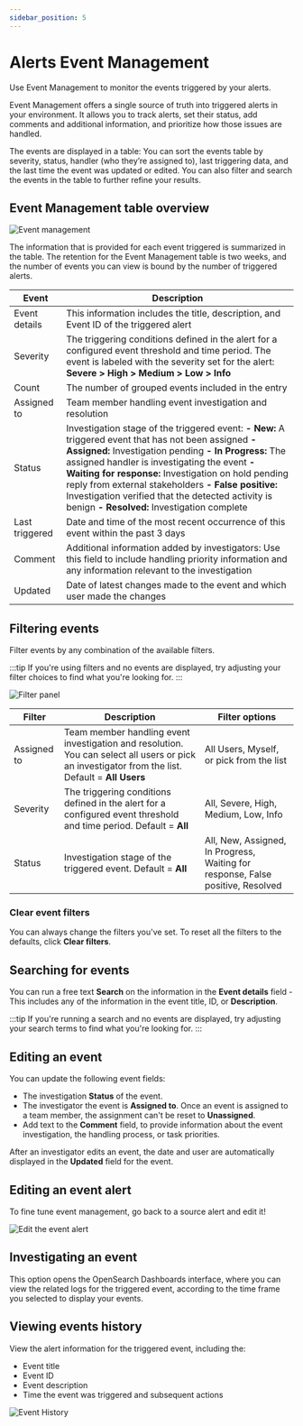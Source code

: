 ```yaml
---
sidebar_position: 5
---
```



# Alerts Event Management



Use Event Management to monitor the events triggered by your alerts.

Event Management offers a single source of truth into triggered alerts in your environment. It allows you to track alerts, set their status, add comments and additional information, and prioritize how those issues are handled.

The events are displayed in a table: You can sort the events table by severity, status, handler (who they’re assigned to), last triggering data, and the last time the event was updated or edited. You can also filter and search the events in the table to further refine your results.

## Event Management table overview


![Event management](https://dytvr9ot2sszz.cloudfront.net/logz-docs/alerts/event-management-main.png)

The information that is provided for each event triggered is summarized in the table. The retention for the Event Management table is two weeks, and the number of events you can view is bound by the number of triggered alerts.  


|Event| Description| 
|---|---| 
|Event details|This information includes the title, description, and Event ID of the triggered alert |
|Severity| The triggering conditions defined in the alert for a configured event threshold and time period. The event is labeled with the severity set for the alert:   **Severe > High > Medium > Low > Info**|
|Count| The number of grouped events included in the entry |
|Assigned to| Team member handling event investigation and resolution |
|Status|Investigation stage of the triggered event:    **- New:** A triggered event that has not been assigned **- Assigned:** Investigation pending **- In Progress:** The assigned handler is investigating the event **- Waiting for response:** Investigation on hold pending reply from external stakeholders  **- False positive:**  Investigation verified that the detected activity is benign  **- Resolved:** Investigation complete |
|Last triggered| Date and time of the most recent occurrence of this event within the past 3 days |
|Comment| Additional information added by investigators:  Use this field to include handling priority information and any information relevant to the investigation|
|Updated|Date of latest changes made to the event and which user made the changes|


## Filtering events

Filter events by any combination of the available filters. 

:::tip
If you're using filters and no events are displayed, try adjusting your filter choices to find what you're looking for.
:::


![Filter panel](https://dytvr9ot2sszz.cloudfront.net/logz-docs/alerts/event-filters.png)

|Filter| Description| Filter options|
|---|---|---|
|Assigned to| Team member handling event investigation and resolution. You can select all users or pick an investigator from the list. Default = **All Users**|  All Users, Myself, or pick from the list|
|Severity| The triggering conditions defined in the alert for a configured event threshold and time period. Default =  **All**| All, Severe, High, Medium,  Low, Info|
|Status|Investigation stage of the triggered event. Default =  **All**|  All, New, Assigned, In Progress, Waiting for response, False positive, Resolved   |


### Clear event filters
You can always change the filters you've set. 
To reset all the filters to the defaults, click **Clear filters**. 

## Searching for events

You can run a free text **Search** on the information in the **Event details** field -  This includes any of the information in the event title, ID, or **Description**.

:::tip
If you're running a search and no events are displayed, try adjusting your search terms to find what you're looking for. 
:::


## Editing an event

You can update the following event fields: 

- The investigation **Status** of the event.
- The investigator the event is **Assigned to**. Once an event is assigned to a team member, the assignment can't be reset to **Unassigned**. 
- Add text to the **Comment** field, to provide information about the event investigation, the handling process, or task priorities. 

After an investigator edits an event, the date and user are automatically displayed in the **Updated** field for the event.  


## Editing an event alert

To fine tune event management, go back to a source alert and edit it! 

![Edit the event alert](https://dytvr9ot2sszz.cloudfront.net/logz-docs/alerts/edit-alert-event.gif)


## Investigating an event
This option opens the OpenSearch Dashboards interface, where you can view the related logs for the triggered event, according to the time frame you selected to display your events.



## Viewing events history
View the alert information for the triggered event, including the:

- Event title 
- Event ID
- Event description
- Time the event was triggered and subsequent actions

![Event History](https://dytvr9ot2sszz.cloudfront.net/logz-docs/alerts/event-history.png)
